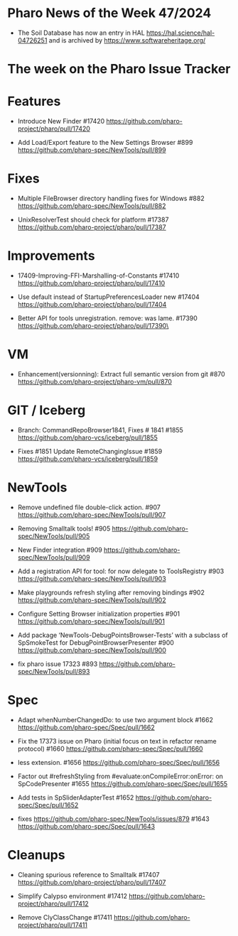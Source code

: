# Pharo News of the Week 47/2024


- The Soil Database has now an entry in HAL https://hal.science/hal-04726251 and is archived by https://www.softwareheritage.org/

# The week on the Pharo Issue Tracker

# Features

- Introduce New Finder #17420
	https://github.com/pharo-project/pharo/pull/17420
	
- Add Load/Export feature to the New Settings Browser #899
	https://github.com/pharo-spec/NewTools/pull/899
	


# Fixes

- Multiple FileBrowser directory handling fixes for Windows #882
	https://github.com/pharo-spec/NewTools/pull/882

- UnixResolverTest should check for platform #17387
	https://github.com/pharo-project/pharo/pull/17387
	

# Improvements

- 17409-Improving-FFI-Marshalling-of-Constants #17410
	https://github.com/pharo-project/pharo/pull/17410
	
- Use default instead of StartupPreferencesLoader new #17404
	https://github.com/pharo-project/pharo/pull/17404
	
- Better API for tools unregistration. remove: was lame. #17390
	https://github.com/pharo-project/pharo/pull/17390\
	
# VM

- Enhancement(versionning): Extract full semantic version from git #870
	https://github.com/pharo-project/pharo-vm/pull/870

# GIT / Iceberg

- Branch: CommandRepoBrowser1841, Fixes # 1841 #1855
	https://github.com/pharo-vcs/iceberg/pull/1855
	
- Fixes #1851 Update RemoteChangingIssue #1859
	https://github.com/pharo-vcs/iceberg/pull/1859

# NewTools

- Remove undefined file double-click action. #907
	https://github.com/pharo-spec/NewTools/pull/907

- Removing Smalltalk tools! #905
	https://github.com/pharo-spec/NewTools/pull/905
	
- New Finder integration #909
	https://github.com/pharo-spec/NewTools/pull/909
	
- Add a registration API for tool: for now delegate to ToolsRegistry #903
	https://github.com/pharo-spec/NewTools/pull/903
	
- Make playgrounds refresh styling after removing bindings #902
	https://github.com/pharo-spec/NewTools/pull/902
	
- Configure Setting Browser initialization properties #901
	https://github.com/pharo-spec/NewTools/pull/901
	
- Add package ‘NewTools-DebugPointsBrowser-Tests’ with a subclass of SpSmokeTest for DebugPointBrowserPresenter #900
	https://github.com/pharo-spec/NewTools/pull/900
	
- fix pharo issue 17323 #893
	https://github.com/pharo-spec/NewTools/pull/893
	
# Spec

- Adapt whenNumberChangedDo: to use two argument block #1662
	https://github.com/pharo-spec/Spec/pull/1662
	
- Fix the 17373 issue on Pharo (initial focus on text in refactor rename protocol) #1660
	https://github.com/pharo-spec/Spec/pull/1660
	
- less extension. #1656
	https://github.com/pharo-spec/Spec/pull/1656
	
- Factor out #refreshStyling from #evaluate:onCompileError:onError: on SpCodePresenter #1655
	https://github.com/pharo-spec/Spec/pull/1655

- Add tests in SpSliderAdapterTest #1652
	https://github.com/pharo-spec/Spec/pull/1652
	
- fixes https://github.com/pharo-spec/NewTools/issues/879 #1643
	https://github.com/pharo-spec/Spec/pull/1643
	
	
# Cleanups

- Cleaning spurious reference to Smalltalk #17407
	https://github.com/pharo-project/pharo/pull/17407

- Simplify Calypso environment #17412
	https://github.com/pharo-project/pharo/pull/17412
	
- Remove ClyClassChange #17411
	https://github.com/pharo-project/pharo/pull/17411
